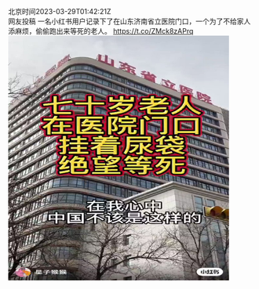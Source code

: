 北京时间2023-03-29T01:42:21Z<br>网友投稿
一名小红书用户记录下了在山东济南省立医院门口，一个为了不给家人添麻烦，偷偷跑出来等死的老人。 https://t.co/ZMck8zAPrq<br><img src='/temp/video/2023/w-Month-3/av-Day-29/whyyoutouzhele/1640771319489863681_0.jpg' width='450' height='500'><br><br>
